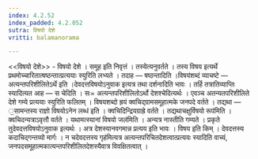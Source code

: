 ```yaml
---
index: 4.2.52
index_padded: 4.2.052
sutra: विषयो देशे
vritti: balamanorama

---
```

<<विषयो देशे>> - विषयो देशे । समूह इति निवृत्तं । तस्येत्यनुवर्तते । तस्य विषय इत्यर्थे प्रथमोच्चारितात्षष्ठन्तात्प्रत्ययाः स्युरिति लभ्यते । तदाह — षष्ठन्तादिति ।विषय॑शब्दं व्याचष्टे — अत्यन्तपरिशीलितेऽर्थे इति ।देवदत्तविषयोऽनुवाक इत्यत्र तथा दर्शनादिति भावः । तर्हि तत्रातिव्याप्तिः स्यादित्यत आह — स चेदिति । सः= अत्यन्तपरिशीलितोऽर्थो देशश्चेदित्यर्थः । एवञ्च अतन्यतपरिशीलिते देशे गम्ये प्रत्ययाः स्युरिति फलितम् । विषयशब्दो ह्रयं क्वचिद्ग्रामसमूहात्मके जनपदे वर्तते । तद्यथा — ॒सामन्तस्य राज्ञो विषयोऽनेन लब्ध॑ इति । क्वचिदिन्द्रियग्राह्रे वर्तते । तद्यथाचक्षुर्विषयो रूप॑मिति । क्वचिदन्यत्राऽवृत्तौ वर्तते । यथामत्स्यानां विषयो जल॑मिति । अन्यत्र नास्तीति गम्यते । प्रकृते तुदेवदत्तविषयोऽनुवाक इत्यर्थः । अत्र देशस्यानवगमान्न प्रत्यय इति भावः । विषय इति किम्  । देवदत्तस्य कदाचिद्गन्तव्यो मार्गः । न चदेवदत्तस्य गृह॑मित्यत्र अत्यन्तपरिचितदेशत्वात्प्रत्ययः स्यादिति वाच्यं, जनपदसमूहात्मकात्यन्तपरिशीलितदेशस्यैवात्र विवक्षितत्वात् । 